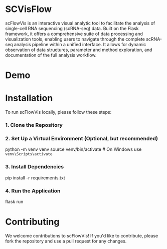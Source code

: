 # SCVisFlow
scFlowVis is an interactive visual analytic tool to facilitate the analysis of single-cell RNA sequencing (scRNA-seq) data. Built on the Flask framework, it offers a comprehensive suite of data processing and visualization tools, enabling users to navigate through the complete scRNA-seq analysis pipeline within a unified interface. It allows for dynamic observation of data structures, parameter and method exploration, and documentation of the full analysis workflow.

# Demo

# Installation
To run scFlowVis locally, please follow these steps:

### 1. Clone the Repository

### 2. Set Up a Virtual Environment (Optional, but recommended)
python -m venv venv
source venv/bin/activate  # On Windows use `venv\Scripts\activate`

### 3. Install Dependencies
pip install -r requirements.txt

### 4. Run the Application
flask run

# Contributing
We welcome contributions to scFlowVis! If you'd like to contribute, please fork the repository and use a pull request for any changes. 
